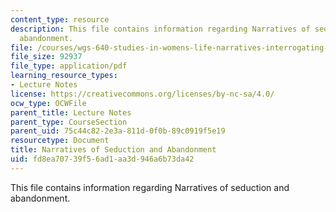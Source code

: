 ```yaml
---
content_type: resource
description: This file contains information regarding Narratives of seduction and
  abandonment.
file: /courses/wgs-640-studies-in-womens-life-narratives-interrogating-marriage-case-studies-in-american-law-and-culture-fall-2007/fd8ea70739f56ad1aa3d946a6b73da42_MITWGS_640F07_4_1.pdf
file_size: 92937
file_type: application/pdf
learning_resource_types:
- Lecture Notes
license: https://creativecommons.org/licenses/by-nc-sa/4.0/
ocw_type: OCWFile
parent_title: Lecture Notes
parent_type: CourseSection
parent_uid: 75c44c82-2e3a-811d-0f0b-89c0919f5e19
resourcetype: Document
title: Narratives of Seduction and Abandonment
uid: fd8ea707-39f5-6ad1-aa3d-946a6b73da42
---
```

This file contains information regarding Narratives of seduction and abandonment.
